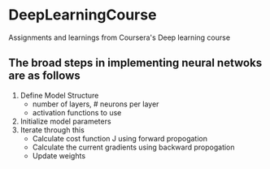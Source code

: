 # DeepLearningCourse
Assignments and learnings from Coursera's Deep learning course

## The broad steps in implementing neural netwoks are as follows

1) Define Model Structure 
    - number of layers, # neurons per layer
    - activation functions to use
2) Initialize model parameters
3) Iterate through this
    - Calculate cost function J using forward propogation
    - Calculate the current gradients using backward propogation
    - Update weights 

    

